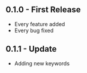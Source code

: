 ## 0.1.0 - First Release
* Every feature added
* Every bug fixed

## 0.1.1 - Update
* Adding new keywords
